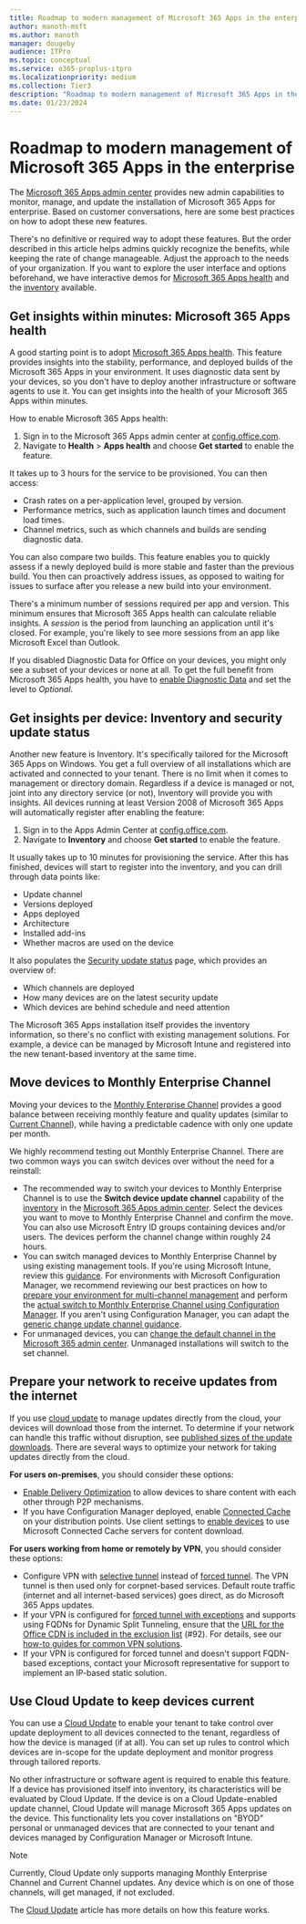 ```yaml
---
title: Roadmap to modern management of Microsoft 365 Apps in the enterprise
author: manoth-msft
ms.author: manoth
manager: dougeby
audience: ITPro 
ms.topic: conceptual 
ms.service: o365-proplus-itpro
ms.localizationpriority: medium
ms.collection: Tier3
description: "Roadmap to modern management of Microsoft 365 Apps in the enterprise"
ms.date: 01/23/2024
---
```


# Roadmap to modern management of Microsoft 365 Apps in the enterprise

The [Microsoft 365 Apps admin center](https://config.office.com/) provides new admin capabilities to monitor, manage, and update the installation of Microsoft 365 Apps for enterprise. Based on customer conversations, here are some best practices on how to adopt these new features.

There's no definitive or required way to adopt these features. But the order described in this article helps admins quickly recognize the benefits, while keeping the rate of change manageable. Adjust the approach to the needs of your organization. If you want to explore the user interface and options beforehand, we have interactive demos for [Microsoft 365 Apps health](https://octe.azurewebsites.net/Microsoft/viewer/185/index.html#/1/0) and the [inventory](https://octe.azurewebsites.net/Microsoft/viewer/185/index.html#/2/0) available.

## Get insights within minutes: Microsoft 365 Apps health

A good starting point is to adopt [Microsoft 365 Apps health](../admincenter/microsoft-365-apps-health.md). This feature provides insights into the stability, performance, and deployed builds of the Microsoft 365 Apps in your environment. It uses diagnostic data sent by your devices, so you don't have to deploy another infrastructure or software agents to use it. You can get insights into the health of your Microsoft 365 Apps within minutes.

How to enable Microsoft 365 Apps health:

1. Sign in to the Microsoft 365 Apps admin center at [config.office.com](https://config.office.com/).
2. Navigate to **Health** > **Apps health** and choose **Get started** to enable the feature.

It takes up to 3 hours for the service to be provisioned. You can then access:

- Crash rates on a per-application level, grouped by version.
- Performance metrics, such as application launch times and document load times.
- Channel metrics, such as which channels and builds are sending diagnostic data.

You can also compare two builds. This feature enables you to quickly assess if a newly deployed build is more stable and faster than the previous build. You then can proactively address issues, as opposed to waiting for issues to surface after you release a new build into your environment.

There's a minimum number of sessions required per app and version. This minimum ensures that Microsoft 365 Apps health can calculate reliable insights. A *session* is the period from launching an application until it's closed. For example, you're likely to see more sessions from an app like Microsoft Excel than Outlook.

If you disabled Diagnostic Data for Office on your devices, you might only see a subset of your devices or none at all. To get the full benefit from Microsoft 365 Apps health, you have to [enable Diagnostic Data](../privacy/manage-privacy-controls.md#policy-setting-for-diagnostic-data) and set the level to *Optional*.

## Get insights per device: Inventory and security update status

Another new feature is Inventory. It's specifically tailored for the Microsoft 365 Apps on Windows. You get a full overview of all installations which are activated and connected to your tenant. There is no limit when it comes to management or directory domain. Regardless if a device is managed or not, joint into any directory service (or not), Inventory will provide you with insights. All devices running at least Version 2008 of Microsoft 365 Apps will automatically register after enabling the feature:

1. Sign in to the Apps Admin Center at [config.office.com](https://config.office.com/).
2. Navigate to **Inventory** and choose **Get started** to enable the feature.

It usually takes up to 10 minutes for provisioning the service. After this has finished, devices will start to register into the inventory, and you can drill through data points like:

- Update channel
- Versions deployed
- Apps deployed
- Architecture
- Installed add-ins
- Whether macros are used on the device

It also populates the [Security update status](../admincenter/security-update-status.md) page, which provides an overview of:
- Which channels are deployed
- How many devices are on the latest security update
- Which devices are behind schedule and need attention

The Microsoft 365 Apps installation itself provides the inventory information, so there's no conflict with existing management solutions. For example, a device can be managed by Microsoft Intune and registered into the new tenant-based inventory at the same time.

## Move devices to Monthly Enterprise Channel

Moving your devices to the [Monthly Enterprise Channel](../updates/overview-update-channels.md#monthly-enterprise-channel-overview) provides a good balance between receiving monthly feature and quality updates (similar to [Current Channel](../updates/overview-update-channels.md#current-channel-overview)), while having a predictable cadence with only one update per month.

We highly recommend testing out Monthly Enterprise Channel. There are two common ways you can switch devices over without the need for a reinstall:

- The recommended way to switch your devices to Monthly Enterprise Channel is to use the **Switch device update channel** capability of the [inventory](../admincenter/inventory.md#switch-device-update-channel) in the [Microsoft 365 Apps admin center](https://config.office.com). Select the devices you want to move to Monthly Enterprise Channel and confirm the move. You can also use Microsoft Entry ID groups containing devices and/or users. The devices perform the channel change within roughly 24 hours.
- You can switch managed devices to Monthly Enterprise Channel by using existing management tools. If you're using Microsoft Intune, review this [guidance](../updates/change-update-channels.md#change-the-update-channel-with-microsoft-intune-administrative-templates). For environments with Microsoft Configuration Manager, we recommend reviewing our best practices on how to [prepare your environment for multi-channel management](build-dynamic-lean-configuration-manager.md) and perform the [actual switch to Monthly Enterprise Channel using Configuration Manager](switch-to-monthly-enterprise-channel.md). If you aren't using Configuration Manager, you can adapt the [generic change update channel guidance](../updates/change-update-channels.md).
- For unmanaged devices, you can [change the default channel in the Microsoft 365 admin center](../updates/overview-update-channels.md#microsoft-365-admin-center). Unmanaged installations will switch to the set channel.

## Prepare your network to receive updates from the internet

If you use [cloud update](../admincenter/cloud-update.md) to manage updates directly from the cloud, your devices will download those from the internet. To determine if your network can handle this traffic without disruption, see [published sizes of the update downloads](/officeupdates/download-sizes-microsoft365-apps-updates). There are several ways to optimize your network for taking updates directly from the cloud.

**For users on-premises**, you should consider these options:

- [Enable Delivery Optimization](../delivery-optimization.md) to allow devices to share content with each other through P2P mechanisms.
- If you have Configuration Manager deployed, enable [Connected Cache](/mem/configmgr/core/plan-design/hierarchy/microsoft-connected-cache) on your distribution points. Use client settings to [enable devices](/mem/configmgr/core/plan-design/hierarchy/microsoft-connected-cache#enable-connected-cache) to use Microsoft Connected Cache servers for content download.

**For users working from home or remotely by VPN**, you should consider these options:

- Configure VPN with [selective tunnel](/microsoft-365/enterprise/microsoft-365-vpn-implement-split-tunnel#4-vpn-selective-tunnel) instead of [forced tunnel](/microsoft-365/enterprise/microsoft-365-vpn-implement-split-tunnel#1-vpn-forced-tunnel). The VPN tunnel is then used only for corpnet-based services. Default route traffic (internet and all internet-based services) goes direct, as do Microsoft 365 Apps updates.
- If your VPN is configured for [forced tunnel with exceptions](/microsoft-365/enterprise/microsoft-365-vpn-implement-split-tunnel#2-vpn-forced-tunnel-with-a-small-number-of-trusted-exceptions) and supports using FQDNs for Dynamic Split Tunneling, ensure that the [URL for the Office CDN is included in the exclusion list](/microsoft-365/enterprise/urls-and-ip-address-ranges#microsoft-365-common-and-office-online) (#92). For details, see our [how-to guides for common VPN solutions](/microsoft-365/enterprise/microsoft-365-vpn-implement-split-tunnel#howto-guides-for-common-vpn-platforms).
- If your VPN is configured for forced tunnel and doesn't support FQDN-based exceptions, contact your Microsoft representative for support to implement an IP-based static solution.

## Use Cloud Update to keep devices current

You can use a [Cloud Update](../admincenter/cloud-update.md) to enable your tenant to take control over update deployment to all devices connected to the tenant, regardless of how the device is managed (if at all). You can set up rules to control which devices are in-scope for the update deployment and monitor progress through tailored reports.

No other infrastructure or software agent is required to enable this feature. If a device has provisioned itself into inventory, its characteristics will be evaluated by Cloud Update. If the device is on a Cloud Update-enabled update channel, Cloud Update will manage Microsoft 365 Apps updates on the device. This functionality lets you cover installations on "BYOD" personal or unmanaged devices that are connected to your tenant and devices managed by Configuration Manager or Microsoft Intune.

> [!Note]
> Currently, Cloud Update only supports managing Monthly Enterprise Channel and Current Channel updates. Any device which is on one of those channels, will get managed, if not excluded.

The [Cloud Update](../admincenter/cloud-update.md) article has more details on how this feature works.
